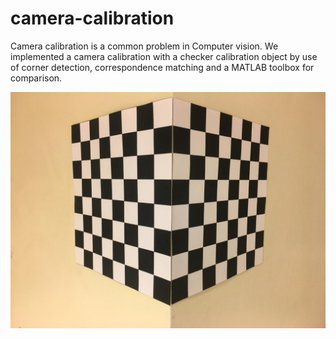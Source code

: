 # camera-calibration
Camera calibration is a common problem in Computer vision. We implemented a camera calibration with a checker calibration object by use of corner detection, correspondence matching and a MATLAB toolbox for comparison.


![Calibration Object](https://raw.githubusercontent.com/alaattinyilmaz/camera-calibration/master/calobject.jpg?raw=true=250x250)
